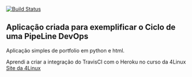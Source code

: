 <!-- Status do TravisCI -->
[![Build Status](https://travis-ci.org/NanathRegina/DevOpsLab-HelloWorld.svg?branch=master)](https://travis-ci.org/NanathRegina/DevOpsLab-HelloWorld)

## Aplicação criada para exemplificar o Ciclo de uma PipeLine DevOps
Aplicação simples de portfolio em python e html.

Aprendi a criar a integração do TravisCI com o Heroku no curso da 4Linux [Site da 4Linux](https://www.4linux.com.br/curso/devops-gratis)
